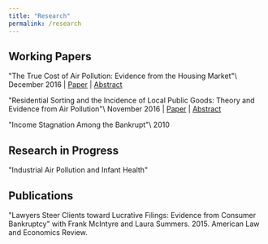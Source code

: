 ```yaml
---
title: "Research"
permalink: /research
---
```


## Working Papers

"The True Cost of Air Pollution: Evidence from the Housing Market"\\
December 2016 | [Paper](/assets/Sullivan_2016_Cost_of_Pollution.pdf) |
[Abstract](/poll_house)

"Residential Sorting and the Incidence of Local Public Goods: Theory and
Evidence from Air Pollution"\\
November 2016 | [Paper](/assets/Sullivan_2016_Sorting_Pollution.pdf) |
[Abstract](/poll_sort)

"Income Stagnation Among the Bankrupt"\\
2010

## Research in Progress

"Industrial Air Pollution and Infant Health"

## Publications

"Lawyers Steer Clients toward Lucrative Filings: Evidence from Consumer
Bankruptcy" with Frank McIntyre and Laura Summers. 2015. American Law and
Economics Review.

